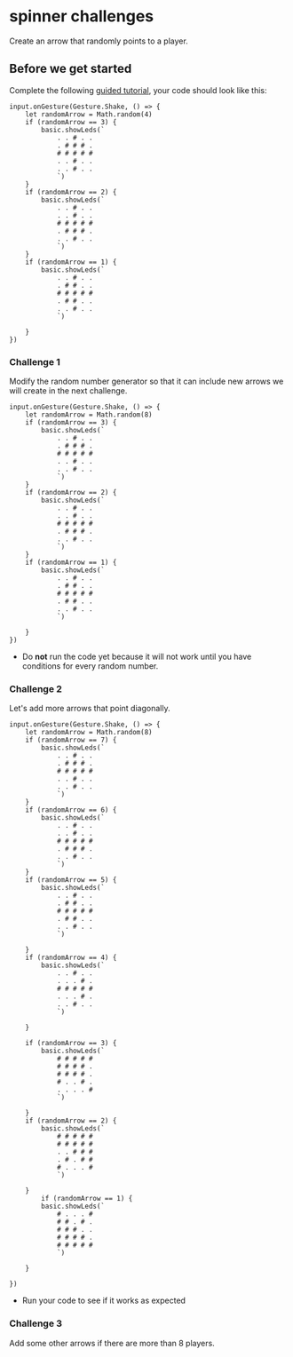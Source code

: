 # spinner challenges

Create an arrow that randomly points to a player.

## Before we get started

Complete the following [guided tutorial](/microbit/lessons/spinner/activity), your code should look like this:

```blocks
input.onGesture(Gesture.Shake, () => {
    let randomArrow = Math.random(4)
    if (randomArrow == 3) {
        basic.showLeds(`
            . . # . .
            . # # # .
            # # # # #
            . . # . .
            . . # . .
            `)
    }
    if (randomArrow == 2) {
        basic.showLeds(`
            . . # . .
            . . # . .
            # # # # #
            . # # # .
            . . # . .
            `)
    }
    if (randomArrow == 1) {
        basic.showLeds(`
            . . # . .
            . # # . .
            # # # # #
            . # # . .
            . . # . .
            `)

    }
})
```

### Challenge 1

Modify the random number generator so that it can include new arrows we will create in the next challenge.

```blocks
input.onGesture(Gesture.Shake, () => {
    let randomArrow = Math.random(8)
    if (randomArrow == 3) {
        basic.showLeds(`
            . . # . .
            . # # # .
            # # # # #
            . . # . .
            . . # . .
            `)
    }
    if (randomArrow == 2) {
        basic.showLeds(`
            . . # . .
            . . # . .
            # # # # #
            . # # # .
            . . # . .
            `)
    }
    if (randomArrow == 1) {
        basic.showLeds(`
            . . # . .
            . # # . .
            # # # # #
            . # # . .
            . . # . .
            `)

    }
})
```



* Do **not** run the code yet because it will not work until you have conditions for every random number.

### Challenge 2

Let's add more arrows that point diagonally.


```blocks
input.onGesture(Gesture.Shake, () => {
    let randomArrow = Math.random(8)
    if (randomArrow == 7) {
        basic.showLeds(`
            . . # . .
            . # # # .
            # # # # #
            . . # . .
            . . # . .
            `)
    }
    if (randomArrow == 6) {
        basic.showLeds(`
            . . # . .
            . . # . .
            # # # # #
            . # # # .
            . . # . .
            `)
    }
    if (randomArrow == 5) {
        basic.showLeds(`
            . . # . .
            . # # . .
            # # # # #
            . # # . .
            . . # . .
            `)

    }
    if (randomArrow == 4) {
        basic.showLeds(`
            . . # . .
            . . . # .
            # # # # #
            . . . # .
            . . # . .
            `)

    }

    if (randomArrow == 3) {
        basic.showLeds(`
            # # # # #
            # # # # .
            # # # # .
            # . . # .
            . . . . #
            `)

    }
    if (randomArrow == 2) {
        basic.showLeds(`
            # # # # #
            # # # # #
            . . # # #
            . # . # #
            # . . . #
            `)

    }
        if (randomArrow == 1) {
        basic.showLeds(`
            # . . . #
            # # . # .
            # # # . .
            # # # # .
            # # # # #
            `)

    }

})

```


* Run your code to see if it works as expected

### Challenge 3

Add some other arrows if there are more than 8 players.

